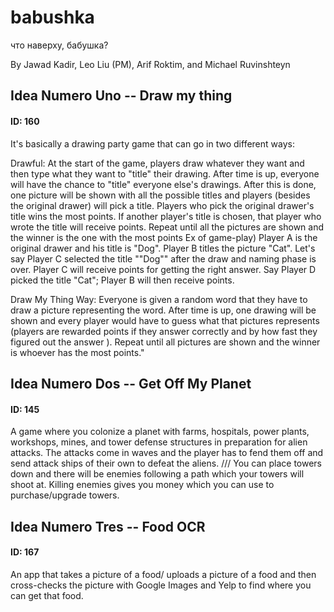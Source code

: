 # babushka
что наверху, бабушка?

By Jawad Kadir, Leo Liu (PM), Arif Roktim, and Michael Ruvinshteyn

## Idea Numero Uno -- Draw my thing
#### ID: 160

It's basically a drawing party game that can go in two different ways:
 
Drawful:
At the start of the game, players draw whatever they want and then type what they want to "title" their drawing. After time is up, everyone will have the chance to "title" everyone else's drawings. After this is done, one picture will be shown with all the possible titles and players (besides the original drawer) will pick a title. Players who pick the original drawer's title wins the most points. If another player's title is chosen, that player who wrote the title will receive points. Repeat until all the pictures are shown and the winner is the one with the most points
Ex of game-play) Player A is the original drawer and his title is "Dog". Player B titles the picture "Cat". Let's say Player C selected the title ""Dog"" after the draw and naming phase is over. Player C will receive points for getting the right answer. Say Player D picked the title "Cat"; Player B will then receive points.

Draw My Thing Way: 
Everyone is given a random word that they have to draw a picture representing the word. After time is up, one drawing will be shown and every player would have to guess what that pictures represents (players are rewarded points if they answer correctly and by how fast they figured out the answer ). Repeat until all pictures are shown and the winner is whoever has the most points."

## Idea Numero Dos -- Get Off My Planet
#### ID: 145
A game where you colonize a planet with farms, hospitals, power plants, workshops, mines, and tower defense structures in preparation for alien attacks. The attacks come in waves and the player has to fend them off and send attack ships of their own to defeat the aliens. /// You can place towers down and there will be enemies following a path which your towers will shoot at. Killing enemies gives you money which you can use to purchase/upgrade towers.

## Idea Numero Tres -- Food OCR
#### ID: 167
An app that takes a picture of a food/ uploads a picture of a food and then cross-checks the picture with Google Images and Yelp to find where you can get that food.
